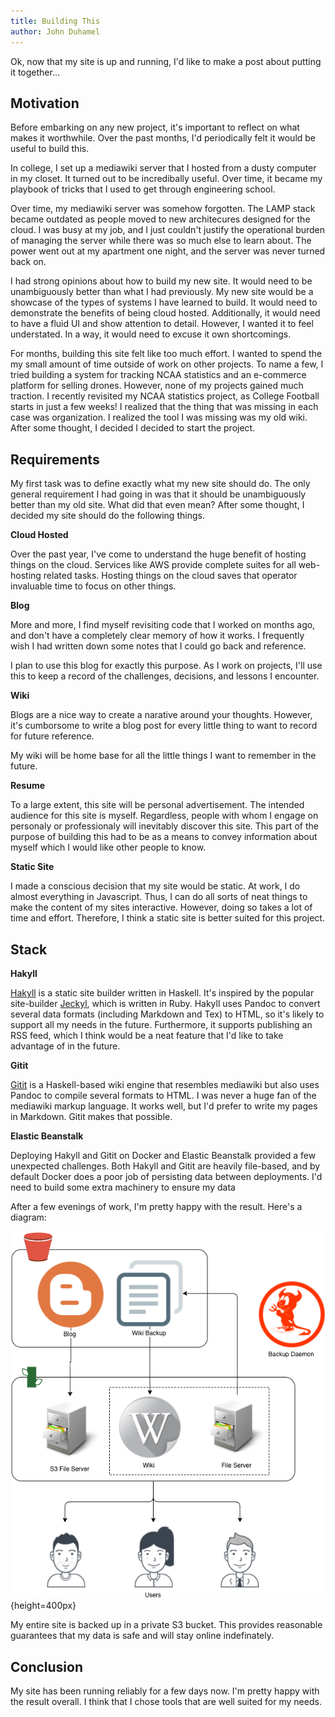 ```yaml
---
title: Building This
author: John Duhamel
---
```


Ok, now that my site is up and running, I'd like to make a post about putting it together...

## Motivation

Before embarking on any new project, it's important to reflect on what makes it worthwhile.  Over the past months, I'd periodically felt it would be useful to build this.

In college, I set up a mediawiki server that I hosted from a dusty computer in my closet.  It turned out to be incredibally useful.  Over time, it became my playbook of tricks that I used to get through engineering school.

Over time, my mediawiki server was somehow forgotten.  The LAMP stack became outdated as people moved to new architecures designed for the cloud.  I was busy at my job, and I just couldn't justify the operational burden of managing the server while there was so much else to learn about.  The power went out at my apartment one night, and the server was never turned back on.

I had strong opinions about how to build my new site.  It would need to be unambiguously better than what I had previously.  My new site would be a showcase of the types of systems I have learned to build.  It would need to demonstrate the benefits of being cloud hosted.  Additionally, it would need to have a fluid UI and show attention to detail.  However, I wanted it to feel understated.  In a way, it would need to excuse it own shortcomings.

For months, building this site felt like too much effort.  I wanted to spend the my small amount of time outside of work on other projects.  To name a few, I tried building a system for tracking NCAA statistics and an e-commerce platform for selling drones.  However, none of my projects gained much traction.  I recently revisited my NCAA statistics project, as College Football starts in just a few weeks!  I realized that the thing that was missing in each case was organization.  I realized the tool I was missing was my old wiki.  After some thought, I decided I decided to start the project.

## Requirements

My first task was to define exactly what my new site should do.  The only general requirement I had going in was that it should be unambiguously better than my old site.  What did that even mean?  After some thought, I decided my site should do the following things.

**Cloud Hosted**

Over the past year, I've come to understand the huge benefit of hosting things on the cloud.  Services like AWS provide complete suites for all web-hosting related tasks.  Hosting things on the cloud saves that operator invaluable time to focus on other things.

**Blog**

More and more, I find myself revisiting code that I worked on months ago, and don't have a completely clear memory of how it works.  I frequently wish I had written down some notes that I could go back and reference.

I plan to use this blog for exactly this purpose.  As I work on projects, I'll use this to keep a record of the challenges, decisions, and lessons I encounter.

**Wiki**

Blogs are a nice way to create a narative around your thoughts.  However, it's cumborsome to write a blog post for every little thing to want to record for future reference.

My wiki will be home base for all the little things I want to remember in the future.

**Resume**

To a large extent, this site will be personal advertisement.  The intended audience for this site is myself.  Regardless, people with whom I engage on personaly or professionaly will inevitably discover this site.  This part of the purpose of building this had to be as a means to convey information about myself which I would like other people to know.

**Static Site**

I made a conscious decision that my site would be static.  At work, I do almost everything in Javascript.  Thus, I can do all sorts of neat things to make the content of my sites interactive.  However, doing so takes a lot of time and effort.  Therefore, I think a static site is better suited for this project.

## Stack

**Hakyll**

[Hakyll](https://jaspervdj.be/hakyll/) is a static site builder written in Haskell.  It's inspired by the popular site-builder [Jeckyl](https://jekyllrb.com/), which is written in Ruby.  Hakyll uses Pandoc to convert several data formats (including Markdown and Tex) to HTML, so it's likely to support all my needs in the future.  Furthermore, it supports publishing an RSS feed, which I think would be a neat feature that I'd like to take advantage of in the future.

**Gitit**

[Gitit](http://gitit.net/) is a Haskell-based wiki engine that resembles mediawiki but also uses Pandoc to compile several formats to HTML.  I was never a huge fan of the mediawiki markup language.  It works well, but I'd prefer to write my pages in Markdown.  Gitit makes that possible.

**Elastic Beanstalk**

Deploying Hakyll and Gitit on Docker and Elastic Beanstalk provided a few unexpected challenges.  Both Hakyll and Gitit are heavily file-based, and by default Docker does a poor job of persisting data between deployments.  I'd need to build some extra machinery to ensure my data 

After a few evenings of work, I'm pretty happy with the result.  Here's a diagram:

![](/images/hbpcb-design.png){height=400px}

My entire site is backed up in a private S3 bucket.  This provides reasonable guarantees that my data is safe and will stay online indefinately.

## Conclusion

My site has been running reliably for a few days now.  I'm pretty happy with the result overall.  I think that I chose tools that are well suited for my needs.